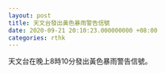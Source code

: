 ```yaml
---
layout: post
title: 天文台發出黃色暴雨警告信號
date: 2020-09-21 20:10:23.000000000 +08:00
categories: rthk
---
```


天文台在晚上8時10分發出黃色暴雨警告信號。
